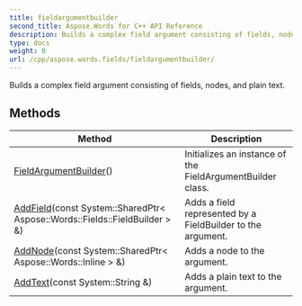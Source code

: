 ```yaml
---
title: fieldargumentbuilder
second_title: Aspose.Words for C++ API Reference
description: Builds a complex field argument consisting of fields, nodes, and plain text. 
type: docs
weight: 0
url: /cpp/aspose.words.fields/fieldargumentbuilder/
---
```


Builds a complex field argument consisting of fields, nodes, and plain text. 

## Methods

| Method | Description |
| --- | --- |
| [FieldArgumentBuilder](./fieldargumentbuilder/)() | Initializes an instance of the FieldArgumentBuilder class.  |
| [AddField](./addfield/)(const System::SharedPtr< Aspose::Words::Fields::FieldBuilder > &) | Adds a field represented by a FieldBuilder to the argument.  |
| [AddNode](./addnode/)(const System::SharedPtr< Aspose::Words::Inline > &) | Adds a node to the argument.  |
| [AddText](./addtext/)(const System::String &) | Adds a plain text to the argument.  |
